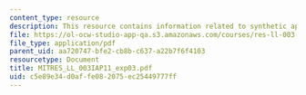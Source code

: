 ```yaml
---
content_type: resource
description: This resource contains information related to synthetic aperture radar.
file: https://ol-ocw-studio-app-qa.s3.amazonaws.com/courses/res-ll-003-build-a-small-radar-system-capable-of-sensing-range-doppler-and-synthetic-aperture-radar-imaging-january-iap-2011/c5e89e34d0affe082075ec25449777ff_MITRES_LL_003IAP11_exp03.pdf
file_type: application/pdf
parent_uid: aa720747-bfe2-cb8b-c637-a22b7f6f4103
resourcetype: Document
title: MITRES_LL_003IAP11_exp03.pdf
uid: c5e89e34-d0af-fe08-2075-ec25449777ff
---
```


